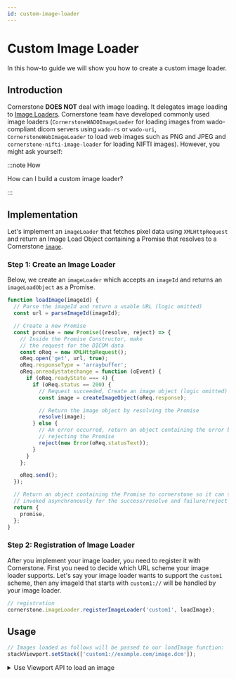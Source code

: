 ```yaml
---
id: custom-image-loader
---
```


# Custom Image Loader

In this how-to guide we will show you how to create a custom image loader.

## Introduction

Cornerstone **DOES NOT** deal with image loading. It delegates image loading to [Image Loaders](../concepts/cornerstone-core/imageLoader.md).
Cornerstone team have developed commonly used image loaders (`CornerstoneWADOImageLoader` for loading images from wado-compliant dicom servers
using `wado-rs` or `wado-uri`, `CornerstoneWebImageLoader` to load web images such as PNG and JPEG and `cornerstone-nifti-image-loader` for loading NIFTI images).
However, you might ask yourself:

:::note How

How can I build a custom image loader?

:::

## Implementation

Let's implement an `imageLoader` that fetches pixel data using `XMLHttpRequest` and return an Image Load Object containing a Promise that
resolves to a Cornerstone [`image`](../concepts/cornerstone-core/images.md).

### Step 1: Create an Image Loader

Below, we create an `imageLoader` which accepts an `imageId` and returns an `imageLoadObject` as a Promise.

```js
function loadImage(imageId) {
  // Parse the imageId and return a usable URL (logic omitted)
  const url = parseImageId(imageId);

  // Create a new Promise
  const promise = new Promise((resolve, reject) => {
    // Inside the Promise Constructor, make
    // the request for the DICOM data
    const oReq = new XMLHttpRequest();
    oReq.open('get', url, true);
    oReq.responseType = 'arraybuffer';
    oReq.onreadystatechange = function (oEvent) {
      if (oReq.readyState === 4) {
        if (oReq.status == 200) {
          // Request succeeded, Create an image object (logic omitted)
          const image = createImageObject(oReq.response);

          // Return the image object by resolving the Promise
          resolve(image);
        } else {
          // An error occurred, return an object containing the error by
          // rejecting the Promise
          reject(new Error(oReq.statusText));
        }
      }
    };

    oReq.send();
  });

  // Return an object containing the Promise to cornerstone so it can setup callbacks to be
  // invoked asynchronously for the success/resolve and failure/reject scenarios.
  return {
    promise,
  };
}
```

### Step 2: Registration of Image Loader

After you implement your image loader, you need to register it with Cornerstone. First
you need to decide which URL scheme your image loader supports. Let's say your image loader
wants to support the `custom1` scheme, then any imageId that starts with `custom1://` will be
handled by your image loader.

```js
// registration
cornerstone.imageLoader.registerImageLoader('custom1', loadImage);
```

## Usage

```js
// Images loaded as follows will be passed to our loadImage function:
stackViewport.setStack(['custom1://example.com/image.dcm']);
```

<details>
<summary>
Use Viewport API to load an image
</summary>

In previous versions of Cornerstone, you could use `loadImage` or `loadAndCacheImage` to load an image. However,
in `Cornerstone3D`, this task can be achieved using `Viewports` APIs.

</details>
